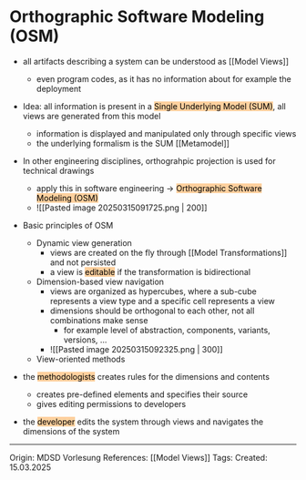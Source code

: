 # Orthographic Software Modeling (OSM)

- all artifacts describing a system can be understood as [[Model Views]]
	- even program codes, as it has no information about for example the deployment
- Idea: all information is present in a <mark style="background: #FFB86CA6;">Single Underlying Model (SUM)</mark>, all views are generated from this model
	- information is displayed and manipulated only through specific views 
	- the underlying formalism is the SUM [[Metamodel]]


- In other engineering disciplines, orthograhpic projection is used for technical drawings
	- apply this in software engineering -> <mark style="background: #FFB86CA6;">Orthographic Software Modeling (OSM)</mark>
	- ![[Pasted image 20250315091725.png | 200]]
- Basic principles of OSM
	- Dynamic view generation
		- views are created on the fly through [[Model Transformations]] and not persisted
		- a view is <mark style="background: #FFB86CA6;">editable</mark> if the transformation is bidirectional
	- Dimension-based view navigation
		- views are organized as hypercubes, where a sub-cube represents a view type and a specific cell represents a view
		- dimensions should be orthogonal to each other, not all combinations make sense
			- for example level of abstraction, components, variants, versions, ...
		- ![[Pasted image 20250315092325.png | 300]]
	- View-oriented methods

- the <mark style="background: #FFB86CA6;">methodologists</mark> creates rules for the dimensions and contents
	- creates pre-defined elements and specifies their source 
	- gives editing permissions to developers
- the <mark style="background: #FFB86CA6;">developer</mark> edits the system through views and navigates the dimensions of the system

---

Origin: MDSD Vorlesung
References: [[Model Views]]
Tags: 
Created: 15.03.2025

